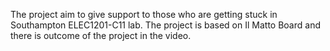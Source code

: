 The project aim to give support to those who are getting stuck in Southampton ELEC1201-C11 lab. The project is based on Il Matto Board and there is outcome of the project in the video.